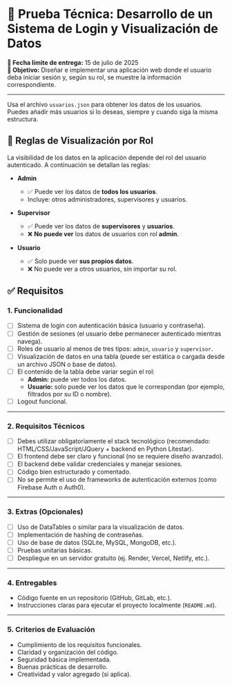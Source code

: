 # 🧪 Prueba Técnica: Desarrollo de un Sistema de Login y Visualización de Datos

**📅 Fecha límite de entrega:** 15 de julio de 2025  
**🎯 Objetivo:** Diseñar e implementar una aplicación web donde el usuario deba iniciar sesión y, según su rol, se muestre la información correspondiente.

---

Usa el archivo `usuarios.json` para obtener los datos de los usuarios. Puedes añadir más usuarios si lo deseas, siempre y cuando siga la misma estructura.

## 🔐 Reglas de Visualización por Rol

La visibilidad de los datos en la aplicación depende del rol del usuario autenticado. A continuación se detallan las reglas:

- **Admin**
  - ✅ Puede ver los datos de **todos los usuarios**.
  - Incluye: otros administradores, supervisores y usuarios.

- **Supervisor**
  - ✅ Puede ver los datos de **supervisores** y **usuarios**.
  - ❌ **No puede ver** los datos de usuarios con rol **admin**.

- **Usuario**
  - ✅ Solo puede ver **sus propios datos**.
  - ❌ No puede ver a otros usuarios, sin importar su rol.


## ✅ Requisitos

### 1. Funcionalidad

- [ ] Sistema de login con autenticación básica (usuario y contraseña).
- [ ] Gestión de sesiones (el usuario debe permanecer autenticado mientras navega).
- [ ] Roles de usuario al menos de tres tipos: `admin`, `usuario` y `supervisor`.
- [ ] Visualización de datos en una tabla (puede ser estática o cargada desde un archivo JSON o base de datos).
- [ ] El contenido de la tabla debe variar según el rol:
  - **Admin:** puede ver todos los datos.
  - **Usuario:** solo puede ver los datos que le correspondan (por ejemplo, filtrados por su ID o nombre).
- [ ] Logout funcional.

---

### 2. Requisitos Técnicos

- [ ] Debes utilizar obligatoriamente el stack tecnológico (recomendado: HTML/CSS/JavaScript/JQuery + backend en Python Litestar).
- [ ] El frontend debe ser claro y funcional (no se requiere diseño avanzado).
- [ ] El backend debe validar credenciales y manejar sesiones.
- [ ] Código bien estructurado y comentado.
- [ ] No se permite el uso de frameworks de autenticación externos (como Firebase Auth o Auth0).

---

### 3. Extras (Opcionales)

- [ ] Uso de DataTables o similar para la visualización de datos.
- [ ] Implementación de hashing de contraseñas.
- [ ] Uso de base de datos (SQLite, MySQL, MongoDB, etc.).
- [ ] Pruebas unitarias básicas.
- [ ] Despliegue en un servidor gratuito (ej. Render, Vercel, Netlify, etc.).

---

### 4. Entregables

- Código fuente en un repositorio (GitHub, GitLab, etc.).
- Instrucciones claras para ejecutar el proyecto localmente (`README.md`).

---

### 5. Criterios de Evaluación

- Cumplimiento de los requisitos funcionales.
- Claridad y organización del código.
- Seguridad básica implementada.
- Buenas prácticas de desarrollo.
- Creatividad y valor agregado (si aplica).
